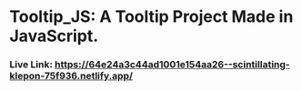 # Tooltip_JS: A Tooltip Project Made in JavaScript.
### Live Link: <a href="https://64e24a3c44ad1001e154aa26--scintillating-klepon-75f936.netlify.app/" target="_blank">https://64e24a3c44ad1001e154aa26--scintillating-klepon-75f936.netlify.app/</a>
